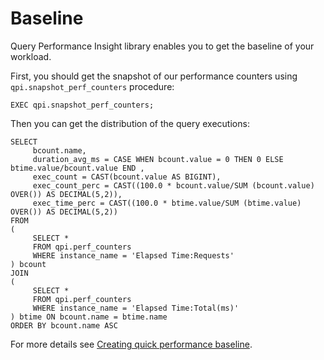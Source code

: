 # Baseline

Query Performance Insight library enables you to get the baseline of your workload.

First, you should get the snapshot of our performance counters using `qpi.snapshot_perf_counters` procedure:
```
EXEC qpi.snapshot_perf_counters;
```
Then you can get the distribution of the query executions:
```
SELECT
     bcount.name,
	 duration_avg_ms = CASE WHEN bcount.value = 0 THEN 0 ELSE btime.value/bcount.value END , 
     exec_count = CAST(bcount.value AS BIGINT),
	 exec_count_perc = CAST((100.0 * bcount.value/SUM (bcount.value) OVER()) AS DECIMAL(5,2)),
	 exec_time_perc = CAST((100.0 * btime.value/SUM (btime.value) OVER()) AS DECIMAL(5,2)) 
FROM
(
     SELECT *
     FROM qpi.perf_counters
     WHERE instance_name = 'Elapsed Time:Requests'
) bcount
JOIN
(
     SELECT *
     FROM qpi.perf_counters
     WHERE instance_name = 'Elapsed Time:Total(ms)'
) btime ON bcount.name = btime.name
ORDER BY bcount.name ASC 
```

For more details see [Creating quick performance baseline](https://blogs.msdn.microsoft.com/sql_pfe_blog/2016/10/11/create-a-quick-and-easy-performance-baseline/).